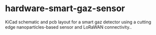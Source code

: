 # hardware-smart-gaz-sensor
KiCad schematic and pcb layout for a smart gaz detector using a cutting edge nanoparticles-based sensor and LoRaWAN connectivity..
